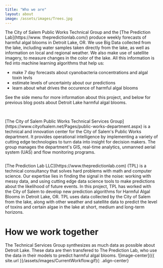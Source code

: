 ```yaml
---
title: "Who we are"
layout: about
image: /assets/images/Trees.jpg
---
```

The City of Salem Public Works Technical Group and the [The Prediction Lab](https://www.             thepredictionlab.com/) produce weekly forecasts of harmful algal blooms in Detroit Lake, OR. We use  Big Data collected from the lake, including water samples taken directly from the lake, as well as information on local and regional weather. We also make use of satellite imagery, to measure    changes in the color of the lake. All this information is fed into machine learning algorithms   that help us:

  - make 7 day forecasts about cyanobacteria concentrations and algal toxin levls
  - estimate levels of uncertainty about our predictions
  - learn about what drives the occurence of harmful algal blooms

See the side menu for more information about this project, and below for previous blog posts about   Detroit Lake harmful algal blooms.

<figure style="width: 310px" class="align-left">
  <img src="{{ site.url }}/assets/images/Salem.jpg" alt="">
</figure>
<br clear="all" />
[The City of Salem Public Works Technical Services Group](https://www.cityofsalem.net/Pages/public-works-department.aspx) is a technical and innovation center for the City of Salem's Public Works department. It provides operational intelligence by implementing a variety of cutting edge technologies to turn data into insight for decision makers. The group  manages the department's GIS, real-time analytics, unmanned aerial system (UAS) and flow monitoring programs. 

<figure style="width: 280px" class="align-left">
  <img src="{{ site.url }}/assets/images/TPL_LOGO.jpg" alt="">
</figure>
[The Prediction Lab LLC](https://www.thepredictionlab.com) (TPL) is a technical consultancy that solves hard problems with math and computer science. Our expertise lies in finding the signal in the noise: working with messy data, and using cutting edge data science tools to make predictions about the likelihood of future events. In this project, TPL has worked with the City of Salem to develop new prediction algorithms for Harmful Algal Blooms in Detroit Lake, OR. TPL uses data collected by the City of Salem from the lake, along with other weather and satellite data to predict the level of toxins and certain algae in the lake at short, medium and long-term horizons. 

# How we work together
The Technical Services Group synthesizes as much data as possible about Detroit Lake. These data are then transfered to The Prediction Lab, who use the data in their models to predict harmful algal blooms.
![image-center]({{ site.url }}/assets/images/CurrentWorkflow.gif){: .align-center}


